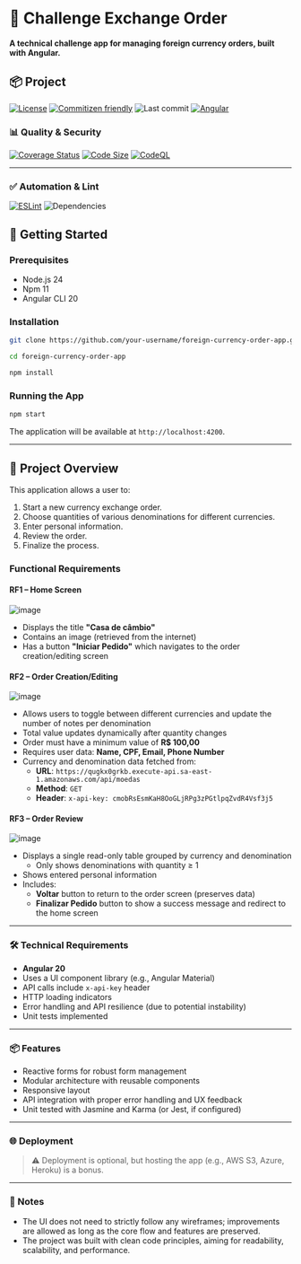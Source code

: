 
# 💱 Challenge Exchange Order

**A technical challenge app for managing foreign currency orders, built with Angular.**

## 📦 Project

[![License](https://img.shields.io/github/license/hebertpaziam/challenge-exchange-order?logo=open-source-initiative&logoColor=white)](https://github.com/hebertpaziam/challenge-exchange-order/blob/main/LICENSE)
[![Commitizen friendly](https://img.shields.io/badge/commitizen-friendly-brightgreen?logo=git&logoColor=white)](http://commitizen.github.io/cz-cli/)
![Last commit](https://img.shields.io/github/last-commit/hebertpaziam/challenge-exchange-order?logo=git&logoColor=white)
[![Angular](https://img.shields.io/badge/made%20with-Angular-DD0031?logo=angular&logoColor=white)](https://v20.angular.dev/)

### 📊 Quality & Security

[![Coverage Status](https://img.shields.io/coveralls/github/hebertpaziam/challenge-exchange-order/main?logo=coveralls&logoColor=white)](https://coveralls.io/github/hebertpaziam/challenge-exchange-order?branch=main)
[![Code Size](https://img.shields.io/github/languages/code-size/hebertpaziam/challenge-exchange-order?label=Code%20Size&logo=github&logoColor=white)](https://github.com/hebertpaziam/challenge-exchange-order)
[![CodeQL](https://github.com/hebertpaziam/challenge-exchange-order/actions/workflows/github-code-scanning/codeql/badge.svg?logo=github&logoColor=white)](https://github.com/hebertpaziam/challenge-exchange-order/actions/workflows/github-code-scanning/codeql)

---

### ✅ Automation & Lint

[![ESLint](https://github.com/hebertpaziam/challenge-exchange-order/actions/workflows/ci.yml/badge.svg?logo=eslint&logoColor=white)](https://github.com/hebertpaziam/challenge-exchange-order/actions/workflows/ci.yml)
![Dependencies](https://img.shields.io/badge/dependencies-up%20to%20date-brightgreen?logo=dependabot&logoColor=white)

## 🚀 Getting Started

### Prerequisites

- Node.js 24
- Npm 11
- Angular CLI 20

### Installation

```bash
git clone https://github.com/your-username/foreign-currency-order-app.git

cd foreign-currency-order-app

npm install
```

### Running the App

```bash
npm start
```

The application will be available at `http://localhost:4200`.

---

## 🧾 Project Overview

This application allows a user to:

1. Start a new currency exchange order.
2. Choose quantities of various denominations for different currencies.
3. Enter personal information.
4. Review the order.
5. Finalize the process.

### Functional Requirements

#### RF1 – Home Screen
![image](https://github.com/user-attachments/assets/0132ec1a-35f9-4ed5-82d5-77f8fcc78130)

- Displays the title **"Casa de câmbio"**
- Contains an image (retrieved from the internet)
- Has a button **"Iniciar Pedido"** which navigates to the order creation/editing screen

#### RF2 – Order Creation/Editing
![image](https://github.com/user-attachments/assets/9bddb678-ec4a-40ab-a95d-3826dbf0cf2c)

- Allows users to toggle between different currencies and update the number of notes per denomination
- Total value updates dynamically after quantity changes
- Order must have a minimum value of **R$ 100,00**
- Requires user data: **Name, CPF, Email, Phone Number**
- Currency and denomination data fetched from:
  - **URL**: `https://qugkx0grkb.execute-api.sa-east-1.amazonaws.com/api/moedas`
  - **Method**: `GET`
  - **Header**: `x-api-key: cmobRsEsmKaH8OoGLjRPg3zPGtlpqZvdR4Vsf3j5`

#### RF3 – Order Review
![image](https://github.com/user-attachments/assets/955810ef-8f36-4ab4-8c8d-4eb553cd67a9)

- Displays a single read-only table grouped by currency and denomination
  - Only shows denominations with quantity ≥ 1
- Shows entered personal information
- Includes:
  - **Voltar** button to return to the order screen (preserves data)
  - **Finalizar Pedido** button to show a success message and redirect to the home screen

---

### 🛠 Technical Requirements

- **Angular 20**
- Uses a UI component library (e.g., Angular Material)
- API calls include `x-api-key` header
- HTTP loading indicators
- Error handling and API resilience (due to potential instability)
- Unit tests implemented

---

### 📦 Features

- Reactive forms for robust form management
- Modular architecture with reusable components
- Responsive layout
- API integration with proper error handling and UX feedback
- Unit tested with Jasmine and Karma (or Jest, if configured)

---

### 🌐 Deployment

> ⚠️ Deployment is optional, but hosting the app (e.g., AWS S3, Azure, Heroku) is a bonus.

---

### 📎 Notes

- The UI does not need to strictly follow any wireframes; improvements are allowed as long as the core flow and features are preserved.
- The project was built with clean code principles, aiming for readability, scalability, and performance.
